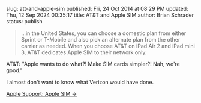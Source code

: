 slug: att-and-apple-sim
published: Fri, 24 Oct 2014 at 08:29 PM
updated: Thu, 12 Sep 2024 00:35:17 
title: AT&T and Apple SIM
author: Brian Schrader
status: publish

> ...in the United States, you can choose a domestic plan from either Sprint or T-Mobile and also pick an alternate plan from the other carrier as needed. When you choose AT&T on iPad Air 2 and iPad mini 3, AT&T dedicates Apple SIM to their network only.

AT&T: "Apple wants to do what?! Make SIM cards simpler?! Nah, we're good."

I almost don't want to know what Verizon would have done.

[Apple Support: Apple SIM &#8594;](http://support.apple.com/kb/HT6499?viewlocale=en_US&locale=en_US)